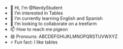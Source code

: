 - 👋 Hi, I’m @NerdyStudent
- 👀 I’m interested in Tables
- 🌱 I’m currently learning English and Spanish
- 💞️ I’m looking to collaborate on a treefarm
- 📫 How to reach me pigeon
- 😄 Pronouns: ABCDEFGHIJKLMNOPQRSTUVWXYZ
- ⚡ Fun fact: I like tables

<!---
NerdyStudent/NerdyStudent is a ✨ special ✨ repository because its `README.md` (this file) appears on your GitHub profile.
You can click the Preview link to take a look at your changes.
--->
